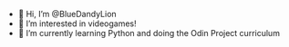 - 👋 Hi, I’m @BlueDandyLion
- 👀 I’m interested in videogames!
- 🌱 I’m currently learning Python and doing the Odin Project curriculum
<!---
BlueDandyLion/BlueDandyLion is a ✨ special ✨ repository because its `README.md` (this file) appears on your GitHub profile.
You can click the Preview link to take a look at your changes.
--->
